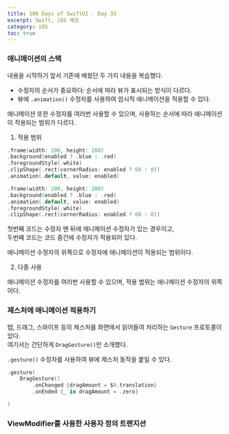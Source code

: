 ```yaml
---
title: 100 Days of SwiftUI - Day 33
excerpt: Swift, iOS 메모
category: iOS
toc: true
---
```


### 애니메이션의 스택

내용을 시작하기 앞서 기존에 배웠던 두 가지 내용을 복습했다.

- 수정자의 순서가 중요하다: 순서에 따라 뷰가 표시되는 방식이 다르다.
- 뷰에 `.animation()` 수정자를 사용하여 암시적 애니메이션을 적용할 수 있다.

애니메이션 또한 수정자를 여러번 사용할 수 있으며, 사용하는 순서에 따라 애니메이션이 적용되는 범위가 다르다.

1. 적용 범위

```swift
.frame(width: 200, height: 200)
.background(enabled ? .blue : .red)
.foregroundStyle(.white)
.clipShape(.rect(cornerRadius: enabled ? 60 : 0))
.animation(.default, value: enabled)
```

```swift
.frame(width: 200, height: 200)
.background(enabled ? .blue : .red)
.animation(.default, value: enabled)
.foregroundStyle(.white)
.clipShape(.rect(cornerRadius: enabled ? 60 : 0))
```

첫번째 코드는 수정자 맨 뒤에 애니메이션 수정자가 있는 경우이고,  
두번째 코드는 코드 중간에 수정자가 적용되어 있다.

애니메이션 수정자의 위쪽으로 수정자에 애니메이션이 적용되는 범위이다.

2. 다중 사용

애니메이션 수정자를 여러번 사용할 수 있으며, 적용 범위는 애니메이션 수정자의 위쪽이다.

### 제스처에 애니메이션 적용하기

탭, 드래그, 스와이프 등의 제스처를 화면에서 읽어들여 처리하는 `Gesture` 프로토콜이 있다.  
여기서는 간단하게 `DragGesture()`만 소개했다.  

`.gesture()` 수정자를 사용하여 뷰에 제스처 동작을 붙일 수 있다.

```swift
.gesture(
    DragGesture()
        .onChanged {dragAmount = $0.translation}
        .onEnded {_ in dragAmount = .zero}

)


```


### ViewModifier를 사용한 사용자 정의 트랜지션